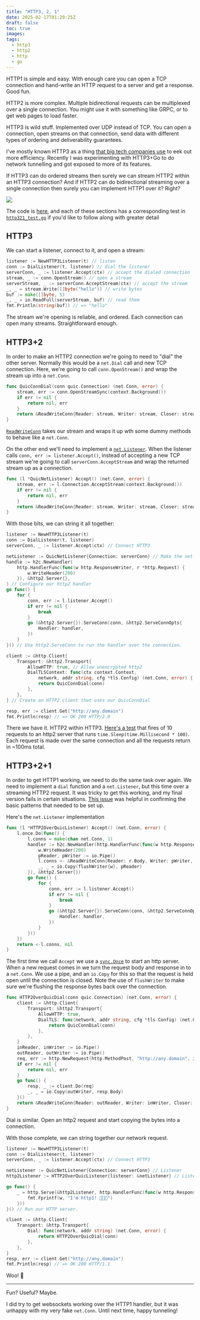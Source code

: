 ```yaml
---
title: "HTTP3, 2, 1"
date: 2025-02-17T01:29:25Z
draft: false
toc: true
images:
tags:
  - http3
  - http2
  - http
  - go
---
```


HTTP1 is simple and easy. With enough care you can open a TCP connection and
hand-write an HTTP request to a server and get a response. Good fun.

HTTP2 is more complex. Multiple bidirectional requests can be multiplexed over a
single connection. You might use it with something like GRPC, or to get web
pages to load faster.

HTTP3 is wild stuff. Implemented over UDP instead of TCP. You can open a
connection, open streams on that connection, send data with different types of
ordering and deliverability guarantees.

I've mostly known HTTP3 as a thing
[that big tech companies use](https://blog.cloudflare.com/http3-usage-one-year-on/)
to eek out more efficiency. Recently I was experimenting with HTTP3+Go to do
network tunnelling and got exposed to more of its features.

If HTTP3 can do ordered streams then surely we can stream HTTP2 within an HTTP3
connection? And if HTTP2 can do bidirectional streaming over a single connection
then surely you can implement HTTP1 over it? Right?

![](../http31-t.png)

The code is [here](https://github.com/maxmcd/http321), and each of these
sections has a corresponding test in
[`http321_test.go`](https://github.com/maxmcd/http321/blob/main/http321_test.go)
if you'd like to follow along with greater detail

## HTTP3

We can start a listener, connect to it, and open a stream:

```go
listener := NewHTTP3Listener(t) // listen
conn := DialListener(t, listener) // dial the listener
serverConn, _ := listener.Accept(ctx) // accept the dialed connection
stream, _ := conn.OpenStream() // open a stream
serverStream, _ := serverConn.AcceptStream(ctx) // accept the stream
_, _ = stream.Write([]byte("hello")) // write bytes
buf := make([]byte, 5)
_, _ = io.ReadFull(serverStream, buf) // read them
fmt.Println(string(buf)) // => "hello"
```

The stream we're opening is reliable, and ordered. Each connection can open many
streams. Straightforward enough.

## HTTP3+2

In order to make an HTTP2 connection we're going to need to "dial" the other
server. Normally this would be a `net.Dial` call and new TCP connection. Here,
we're going to call `conn.OpenStream()` and wrap the stream up into a
`net.Conn`.

```go
func QuicConnDial(conn quic.Connection) (net.Conn, error) {
	stream, err := conn.OpenStreamSync(context.Background())
	if err != nil {
		return nil, err
	}
	return &ReadWriteConn{Reader: stream, Writer: stream, Closer: stream}, nil
}
```

[`ReadWriteConn`](https://github.com/maxmcd/http321/blob/20288160f5b1a0fa208aca7c15d31e2cd0e49963/http321.go#L43)
takes our stream and wraps it up wth some dummy methods to behave like a
`net.Conn`.

On the other end we'll need to implement a
[`net.Listener`](https://pkg.go.dev/net#Listener). When the listener calls
`conn, err := listener.Accept()`, instead of accepting a new TCP stream we're
going to call `serverConn.AcceptStream` and wrap the returned stream up as a
connection.

```go
func (l *QuicNetListener) Accept() (net.Conn, error) {
	stream, err := l.Connection.AcceptStream(context.Background())
	if err != nil {
		return nil, err
	}
	return &ReadWriteConn{Reader: stream, Writer: stream, Closer: stream}, nil
}
```

With those bits, we can string it all together:

```go
listener := NewHTTP3Listener(t)
conn := DialListener(t, listener)
serverConn, _ := listener.Accept(ctx) // Connect HTTP3

netListener := QuicNetListener{Connection: serverConn} // Make the net.Listener
handle := h2c.NewHandler(
	http.HandlerFunc(func(w http.ResponseWriter, r *http.Request) {
		w.WriteHeader(200)
	}), &http2.Server{},
) // Configure our http2 handler
go func() {
	for {
		conn, err := l.listener.Accept()
		if err != nil {
			break
		}
		go (&http2.Server{}).ServeConn(conn, &http2.ServeConnOpts{
			Handler: handler,
		})
	}
}() // Use http2.ServeConn to run the handler over the connection.

client := &http.Client{
	Transport: &http2.Transport{
		AllowHTTP: true, // Allow unencrypted http2
		DialTLSContext: func(ctx context.Context,
			network, addr string, cfg *tls.Config) (net.Conn, error) {
			return QuicConnDial(conn)
		},
	},
} // Create an HTTP2 client that uses our QuicConnDial

resp, err := client.Get("http://any.domain")
fmt.Println(resp) // => OK 200 HTTP/2.0
```

There we have it. HTTP2 within HTTP3.
[Here's a test](https://github.com/maxmcd/http321/blob/20288160f5b1a0fa208aca7c15d31e2cd0e49963/http321_test.go#L80-L141)
that fires of 10 requests to an http2 server that runs
`time.Sleep(time.Millisecond * 100)`. Each request is made over the same
connection and all the requests return in ~100ms total.

## HTTP3+2+1

In order to get HTTP1 working, we need to do the same task over again. We need
to implement a `dial` function and a `net.Listener`, but this time over a
streaming HTTP2 request. It was tricky to get this working, and my final version
fails in certain situations.
[This issue](https://github.com/golang/go/issues/13444) was helpful in
confirming the basic patterns that needed to be set up.

Here's the `net.Listener` implementation

```go
func (l *HTTP2OverQuicListener) Accept() (net.Conn, error) {
	l.once.Do(func() {
		l.conns = make(chan net.Conn, 1)
		handler := h2c.NewHandler(http.HandlerFunc(func(w http.ResponseWriter, r *http.Request) {
			w.WriteHeader(200)
			pReader, pWriter := io.Pipe()
			l.conns <- &ReadWriteConn{Reader: r.Body, Writer: pWriter, Closer: r.Body}
			_, _ = io.Copy(flushWriter{w}, pReader)
		}), &http2.Server{})
		go func() {
			for {
				conn, err := l.listener.Accept()
				if err != nil {
					break
				}
				go (&http2.Server{}).ServeConn(conn, &http2.ServeConnOpts{
					Handler: handler,
				})
			}
		}()
	})
	return <-l.conns, nil
}
```

The first time we call `Accept` we use a
[`sync.Once`](https://pkg.go.dev/sync#Once) to start an http server. When a new
request comes in we turn the request body and response in to a `net.Conn`. We
use a pipe, and an `io.Copy` for this so that the request is held open until the
connection is closed. Note the use of `flushWriter` to make sure we're flushing
the response bytes back over the connection.

```go
func HTTP2OverQuicDial(conn quic.Connection) (net.Conn, error) {
	client := &http.Client{
		Transport: &http2.Transport{
			AllowHTTP: true,
			DialTLS: func(network, addr string, cfg *tls.Config) (net.Conn, error) {
				return QuicConnDial(conn)
			},
		},
	}
	inReader, inWriter := io.Pipe()
	outReader, outWriter := io.Pipe()
	req, err := http.NewRequest(http.MethodPost, "http://any.domain", io.NopCloser(inReader))
	if err != nil {
		return nil, err
	}
	go func() {
		resp, _ := client.Do(req)
		_, _ = io.Copy(outWriter, resp.Body)
	}()
	return &ReadWriteConn{Reader: outReader, Writer: inWriter, Closer: outReader}, nil
}
```

Dial is similar. Open an http2 request and start copying the bytes into a
connection.

With those complete, we can string together our network request.

```go
listener := NewHTTP3Listener(t)
conn := DialListener(t, listener)
serverConn, _ := listener.Accept(ctx) // Connect HTTP3

netListener := QuicNetListener{Connection: serverConn} // Listener
http2Listener := HTTP2OverQuicListener{listener: &netListener} // Listener over HTTP2

go func() {
	_ = http.Serve(&http2Listener, http.HandlerFunc(func(w http.ResponseWriter, r *http.Request) {
		fmt.Fprintf(w, "I'm http1! 🐢🐢🐢")
	}))
}() // Run our HTTP server.

client := &http.Client{
	Transport: &http.Transport{
		Dial: func(network, addr string) (net.Conn, error) {
			return HTTP2OverQuicDial(conn)
		},
	},
}
resp, err := client.Get("http://any.domain")
fmt.Println(resp) // => OK 200 HTTP/1.1
```

Woo! 🎉

---

Fun? Useful? Maybe.

I did try to get websockets working over the HTTP1 handler, but it was unhappy
with my very fake `net.Conn`. Until next time, happy tunneling!
